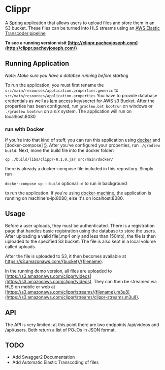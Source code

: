 # Clippr 

A [Spring][1] application that allows users to upload files and store them in an S3 bucket. 
These files can be turned into HLS streams using an [AWS Elastic Transcoder pipeline][2] 

**To see a running version visit [http://clippr.pachevjoseph.com](http://clippr.pachevjoseph.com/)**


## Running Application

*Note: Make sure you have a databse running before starting*

To run the application, you must first rename the `src/main/resources/application.properties.generic` to `src/main/resources/application.properties` 
You have to provide database credentials as well as [Iam][3] access key/secret for AWS s3 Bucket. After the properties has been configured,
run `gradlew.bat bootrun` on windows or `./gradlew bootrun` on a *nix* system. The application will run on localhost:8080


### run with Docker

If you're into that kind of stuff, you can run this application using [docker][4]  and [docker-compose] [5]. After you've configured your properties, run `./gradlew build`. Next, 
move the build file into the docker folder: 

`cp ./build/libs/clippr-0.1.0.jar src/main/docker/`

there is already a docker-compose file included in this repository. Simply run 

`docker-compose up --build` optional `-d` to run in background

to run the application. If you're using [docker-machine][6], the application is running on machine's-ip:8080, else it's on localhost:8080. 


## Usage

Before a user uploads, they must be authenticated. There is a registration page that handles basic registration using the database to store the
users. After uploading a valid file(.mp4 only and less than 150mb), the file is then uploaded to the specified S3 bucket. The file is also kept in 
a local volume called uploads. 

After the file is uploaded to S3, it then becomes available at https://s3.amazonaws.com/{bucket}/{filename}. 

In the running demo version, all files are uploaded to [https://s3.amazonaws.com/clippr/videos](https://s3.amazonaws.com/clippr/videos). They can then be streamed
via HLS on mobile or web at [https://s3.amazonaws.com/clippr/streams/{filename}.m3u8](https://s3.amazonaws.com/clippr/streams/clippr-streams.m3u8).


## API

The API is very limited; at this point there are two endpoints /api/videos and /api/users. Both return a list of POJOs in JSON format. 



## TODO

- Add Swagger2 Documentation
- Add Automatic Elastic Transcoding of files


[1]: https://spring.io

[2]: https://aws.amazon.com/elastictranscoder/
[3]: https://aws.amazon.com/iam/
[4]: https://www.docker.com/
[5]: https://docs.docker.com/compose/
[6]: https://docs.docker.com/machine/
